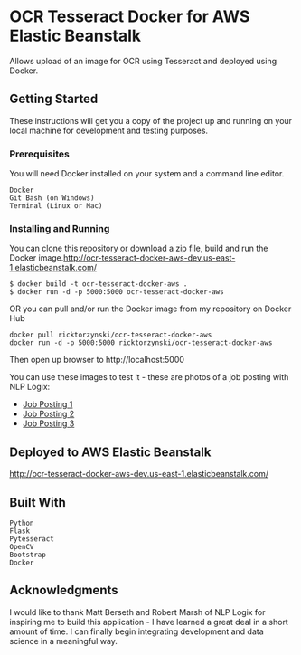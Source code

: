 # OCR Tesseract Docker for AWS Elastic Beanstalk
Allows upload of an image for OCR using Tesseract and deployed using Docker.

## Getting Started
These instructions will get you a copy of the project up and running on your local machine for development and testing purposes.

### Prerequisites

You will need Docker installed on your system and a command line editor.

```
Docker
Git Bash (on Windows)
Terminal (Linux or Mac)
```

### Installing and Running

You can clone this repository or download a zip file, build and run the Docker image.http://ocr-tesseract-docker-aws-dev.us-east-1.elasticbeanstalk.com/
```
$ docker build -t ocr-tesseract-docker-aws .
$ docker run -d -p 5000:5000 ocr-tesseract-docker-aws
```

OR you can pull and/or run the Docker image from my repository on Docker Hub

```
docker pull ricktorzynski/ocr-tesseract-docker-aws
docker run -d -p 5000:5000 ricktorzynski/ocr-tesseract-docker-aws
```
Then open up browser to http://localhost:5000

You can use these images to test it - these are photos of a job posting with NLP Logix:

* [Job Posting 1](https://www.torzyn.com/ocr/senior_python_developer_nlplogix1_sm.jpg)
* [Job Posting 2](https://www.torzyn.com/ocr/senior_python_developer_nlplogix2_sm.jpg)
* [Job Posting 3](https://www.torzyn.com/ocr/senior_python_developer_nlplogix3_sm.jpg)

## Deployed to AWS Elastic Beanstalk

http://ocr-tesseract-docker-aws-dev.us-east-1.elasticbeanstalk.com/

## Built With
```
Python
Flask
Pytesseract
OpenCV
Bootstrap
Docker
```

## Acknowledgments

I would like to thank Matt Berseth and Robert Marsh of NLP Logix for inspiring me to build this application - I have learned a great deal in a short amount of time.  I can finally begin integrating development and data science in a meaningful way.

